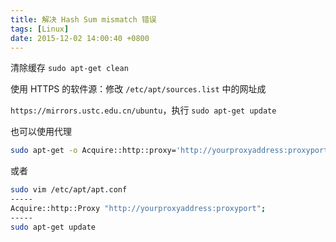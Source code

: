 ```yaml
---
title: 解决 Hash Sum mismatch 错误
tags: [Linux]
date: 2015-12-02 14:00:40 +0800
---
```


清除缓存 `sudo apt-get clean`

使用 HTTPS 的软件源：修改 `/etc/apt/sources.list` 中的网址成

`https://mirrors.ustc.edu.cn/ubuntu`，执行 `sudo apt-get update`

也可以使用代理

```bash
sudo apt-get -o Acquire::http::proxy='http://yourproxyaddress:proxyport/' update
```

或者

```bash
sudo vim /etc/apt/apt.conf
-----
Acquire::http::Proxy "http://yourproxyaddress:proxyport";
-----
sudo apt-get update
```
